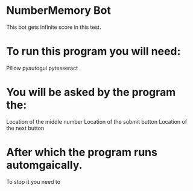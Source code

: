 # NumberMemory Bot
This bot gets infinite score in this test.

# To run this program you will need:
Pillow
pyautogui
pytesseract

# You will be asked by the program the:
Location of the middle number
Location of the submit button
Location of the next button

# After which the program runs automgaically.
To stop it you need to 